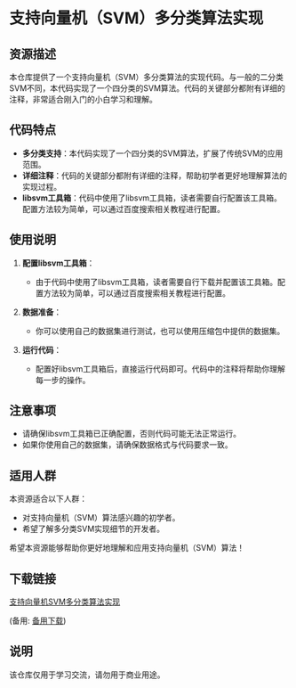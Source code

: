 # 支持向量机（SVM）多分类算法实现

## 资源描述

本仓库提供了一个支持向量机（SVM）多分类算法的实现代码。与一般的二分类SVM不同，本代码实现了一个四分类的SVM算法。代码的关键部分都附有详细的注释，非常适合刚入门的小白学习和理解。

## 代码特点

- **多分类支持**：本代码实现了一个四分类的SVM算法，扩展了传统SVM的应用范围。
- **详细注释**：代码的关键部分都附有详细的注释，帮助初学者更好地理解算法的实现过程。
- **libsvm工具箱**：代码中使用了libsvm工具箱，读者需要自行配置该工具箱。配置方法较为简单，可以通过百度搜索相关教程进行配置。

## 使用说明

1. **配置libsvm工具箱**：
   - 由于代码中使用了libsvm工具箱，读者需要自行下载并配置该工具箱。配置方法较为简单，可以通过百度搜索相关教程进行配置。

2. **数据准备**：
   - 你可以使用自己的数据集进行测试，也可以使用压缩包中提供的数据集。

3. **运行代码**：
   - 配置好libsvm工具箱后，直接运行代码即可。代码中的注释将帮助你理解每一步的操作。

## 注意事项

- 请确保libsvm工具箱已正确配置，否则代码可能无法正常运行。
- 如果你使用自己的数据集，请确保数据格式与代码要求一致。

## 适用人群

本资源适合以下人群：
- 对支持向量机（SVM）算法感兴趣的初学者。
- 希望了解多分类SVM实现细节的开发者。

希望本资源能够帮助你更好地理解和应用支持向量机（SVM）算法！

## 下载链接
[支持向量机SVM多分类算法实现](https://pan.quark.cn/s/f7c184634d87) 

(备用: [备用下载](https://pan.baidu.com/s/1ZMRc4N_07q6RSF2Qa7DCxQ?pwd=1234))

## 说明

该仓库仅用于学习交流，请勿用于商业用途。
